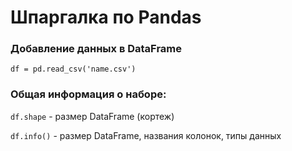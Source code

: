 # Шпаргалка по Pandas

### Добавление данных в DataFrame

`df = pd.read_csv('name.csv')`

### Общая информация о наборе:

`df.shape` - размер DataFrame (кортеж)

`df.info()` - размер DataFrame, названия колонок, типы данных



